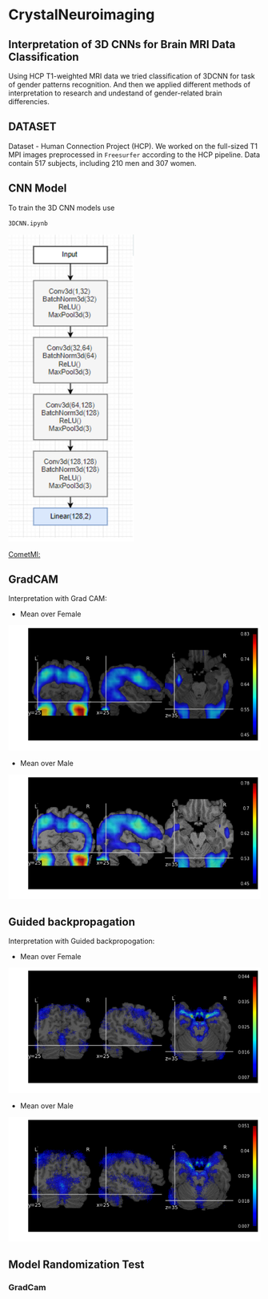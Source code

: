# CrystalNeuroimaging
## Interpretation of 3D CNNs for Brain MRI Data Classification
Using HCP T1-weighted MRI data we tried classification of 3DCNN for task of gender patterns recognition. And then we applied different methods of interpretation to research and  undestand of gender-related brain differencies. 

## DATASET
 Dataset - Human Connection Project (HCP).
 We worked on the full-sized T1 MPI images preprocessed in `Freesurfer` according to the HCP pipeline.
 Data contain 517 subjects, including 210 men and 307 women.
 
 ## CNN Model

To train the 3D CNN models use 

```bash
3DCNN.ipynb
```

![](image/3DCNN.png)

[CometMl:](https://www.comet.ml/polina/mri-interpretation/view/uw5eiUdqrH5ArXAKBHGA1FKIr)

## GradCAM

Interpretation with Grad CAM:
  - Mean over Female
  
![](image/mean0.png)

  - Mean over Male
  
![](image/mean1.png)

## Guided backpropagation

Interpretation with Guided backpropogation:
  - Mean over Female
  
![](image/gbmean0.png)

  - Mean over Male
  
![](image/gbmean1.png)

## Model Randomization Test 
### GradCam
